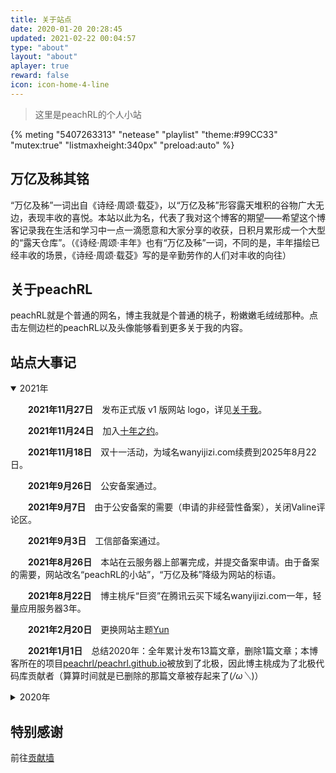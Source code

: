 ```yaml
---
title: 关于站点
date: 2020-01-20 20:28:45
updated: 2021-02-22 00:04:57
type: "about"
layout: "about"
aplayer: true
reward: false
icon: icon-home-4-line
---
```


<div class="success">

>这里是peachRL的个人小站

</div>

{% meting "5407263313" "netease" "playlist" "theme:#99CC33" "mutex:true" "listmaxheight:340px" "preload:auto" %}

##  万亿及秭其铭

“万亿及秭”一词出自《诗经·周颂·载芟》，以“万亿及秭”形容露天堆积的谷物广大无边，表现丰收的喜悦。本站以此为名，代表了我对这个博客的期望——希望这个博客记录我在生活和学习中一点一滴愿意和大家分享的收获，日积月累形成一个大型的“露天仓库”。（《诗经·周颂·丰年》也有“万亿及秭”一词，不同的是，丰年描绘已经丰收的场景，《诗经·周颂·载芟》写的是辛勤劳作的人们对丰收的向往）

## 关于peachRL 

peachRL就是个普通的网名，博主我就是个普通的桃子，粉嫩嫩毛绒绒那种。点击左侧边栏的peachRL以及头像能够看到更多关于我的内容。

## 站点大事记

<details open>
<summary>2021年</summary>

&emsp;&emsp;**2021年11月27日**&emsp;发布正式版 v1 版网站 logo，详见[关于我](https://wanyijizi.com/about)。

&emsp;&emsp;**2021年11月24日**&emsp;加入[十年之约](https://www.foreverblog.cn/)。

&emsp;&emsp;**2021年11月18日**&emsp;双十一活动，为域名wanyijizi.com续费到2025年8月22日。

&emsp;&emsp;**2021年9月26日**&emsp;公安备案通过。

&emsp;&emsp;**2021年9月7日**&emsp;由于公安备案的需要（申请的非经营性备案），关闭Valine评论区。

&emsp;&emsp;**2021年9月3日**&emsp;工信部备案通过。

&emsp;&emsp;**2021年8月26日**&emsp;本站在云服务器上部署完成，并提交备案申请。由于备案的需要，网站改名“peachRL的小站”，“万亿及秭”降级为网站的标语。

&emsp;&emsp;**2021年8月22日**&emsp;博主桃斥“巨资”在腾讯云买下域名wanyijizi.com一年，轻量应用服务器3年。

&emsp;&emsp;**2021年2月20日**&emsp;更换网站主题[Yun](https://github.com/YunYouJun/hexo-theme-yun)

&emsp;&emsp;**2021年1月1日**&emsp;总结2020年：全年累计发布13篇文章，删除1篇文章；本博客所在的项目[peachrl/peachrl.github.io](https://github.com/peachrl/peachrl.github.io)被放到了北极，因此博主桃成为了北极代码库贡献者（算算时间就是已删除的那篇文章被存起来了(*/ω＼*)）

</details>

<details>
<summary>2020年</summary>

&emsp;&emsp;**2020年4月6日**&emsp;发布新的第一篇文章《[在Deepin系统安装LAMMPS的记录(Makefile.ubuntu)](https://peachrl.github.io/2020/04/06/%E5%9C%A8Deepin%E7%B3%BB%E7%BB%9F%E5%AE%89%E8%A3%85LAMMPS%E7%9A%84Makefile.ubuntu/)》

&emsp;&emsp;**2020年4月5日**&emsp;网站改名“万亿及秭”，重新定位为技术博客；删除第一篇文章，更换网站主题[Icarus](https://blog.zhangruipeng.me/hexo-theme-icarus/uncategorized/icarus%E5%BF%AB%E9%80%9F%E4%B8%8A%E6%89%8B/)，将博客同步推送到[peachrl.gitee.io](https://peachrl.gitee.io/)

&emsp;&emsp;**2020年1月20日**&emsp;发布第一篇文章《某只桃一条迹线的起点》

&emsp;&emsp;**2020年1月19日**&emsp;建站，使用网站主题[Blinkfox](https://blinkfox.github.io/2018/09/28/qian-duan/hexo-bo-ke-zhu-ti-zhi-hexo-theme-matery-de-jie-shao/#toc-heading-24)，网站命名“一条迹线”，打算用这个网站记录生活

</details>

## 特别感谢

前往[贡献墙](https://journal.wanyijizi.com/)

